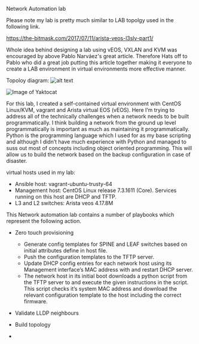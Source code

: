 Network Automation lab

Please note my lab is pretty much similar to LAB topolgy used in the following link.

https://the-bitmask.com/2017/07/11/arista-veos-l3slv-part1/

Whole idea behind designing a lab using vEOS, VXLAN and KVM was encouraged by above Pablo Narváez's great article. Therefore Hats off to 
Pablo who did a great job putting this article together making it everyone to create a LAB environment in virtual environments more 
effective manner.

Topoloy diagram:
![alt text](https://github.com/pmariyasinghe/NetAutomation/tree/master/vxlan-fabric-netwokdiagram.png?raw=true)

![Image of Yaktocat](https://github.com/pmariyasinghe/NetAutomation/tree/master/vxlan-fabric-netwokdiagram.png)

For this lab, I created a self-contained virtual environment with CentOS Linux/KVM, vagrant and Arista virtual EOS (vEOS). 
Here I’m trying to address all of the technically challenges when a network needs to be built programmatically. I think building 
a network from the ground up level programmatically is important as much as maintaining it programmatically. Python is the 
programming language which I used for as my base scripting and although I didn’t have much experience with Python and managed to 
suss out most of concepts including object oriented programming. This will allow us to build the network based on the backup 
configuration in case of disaster.  

virtual hosts used in my lab:
- Ansible host: vagrant-ubuntu-trusty-64
- Management host: CentOS Linux release 7.3.1611 (Core). 
  Services running on this host are DHCP and TFTP.
- L3 and L2 switches: Arista veos 4.17.8M   

This Network automation lab contains a number of playbooks which represent the following action.

- Zero touch provisioning
 
  - Generate config templates for SPINE and LEAF switches based on initial attributes define in host file.
  - Push the configuration templates to the TFTP server.
  - Update DHCP config entries for each network host using its Management interface’s MAC address with and restart DHCP server.
  - The network host in its initial boot downloads a python script from the TFTP server to and execute the given instructions in the script. 
    This script checks it’s system MAC address and download the relevant configuration template to the host including the correct firmware. 
	
- Validate LLDP neighbours

- Build topology

- 
